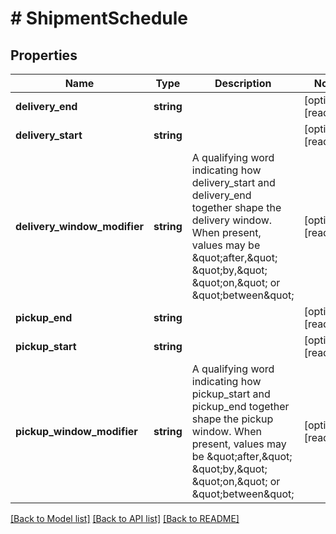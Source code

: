 # # ShipmentSchedule

## Properties

Name | Type | Description | Notes
------------ | ------------- | ------------- | -------------
**delivery_end** | **string** |  | [optional] [readonly]
**delivery_start** | **string** |  | [optional] [readonly]
**delivery_window_modifier** | **string** | A qualifying word indicating how delivery_start and delivery_end together shape the delivery window. When present, values may be \&quot;after,\&quot; \&quot;by,\&quot; \&quot;on,\&quot; or \&quot;between\&quot; | [optional] [readonly]
**pickup_end** | **string** |  | [optional] [readonly]
**pickup_start** | **string** |  | [optional] [readonly]
**pickup_window_modifier** | **string** | A qualifying word indicating how pickup_start and pickup_end together shape the pickup window. When present, values may be \&quot;after,\&quot; \&quot;by,\&quot; \&quot;on,\&quot; or \&quot;between\&quot; | [optional] [readonly]

[[Back to Model list]](../../README.md#models) [[Back to API list]](../../README.md#endpoints) [[Back to README]](../../README.md)
